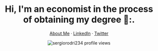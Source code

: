 <h1 align="center"> Hi, I'm an economist in the process of obtaining my degree 🐶:.</h1>

<p align="center">
    <a href="https://sergiorodri234.github.io/about.html">About Me</a>
    ·
    <a href="https://www.linkedin.com/in/sergio-enrique-rodriguez-correa-ba1b93250/">LinkedIn</a>
    ·
    <a href="https://twitter.com/S__R__C__">Twitter</a>
</p>


<p align="center"> 
  <img align="center" src="https://komarev.com/ghpvc/?username=sergiorodri234&color=blue&style=flat-square" alt="sergiorodri234 profile views" />
</p>


